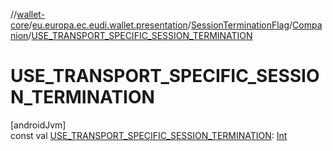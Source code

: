 //[wallet-core](../../../../index.md)/[eu.europa.ec.eudi.wallet.presentation](../../index.md)/[SessionTerminationFlag](../index.md)/[Companion](index.md)/[USE_TRANSPORT_SPECIFIC_SESSION_TERMINATION](-u-s-e_-t-r-a-n-s-p-o-r-t_-s-p-e-c-i-f-i-c_-s-e-s-s-i-o-n_-t-e-r-m-i-n-a-t-i-o-n.md)

# USE_TRANSPORT_SPECIFIC_SESSION_TERMINATION

[androidJvm]\
const val [USE_TRANSPORT_SPECIFIC_SESSION_TERMINATION](-u-s-e_-t-r-a-n-s-p-o-r-t_-s-p-e-c-i-f-i-c_-s-e-s-s-i-o-n_-t-e-r-m-i-n-a-t-i-o-n.md): [Int](https://kotlinlang.org/api/latest/jvm/stdlib/kotlin-stdlib/kotlin/-int/index.html)
